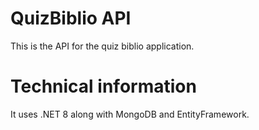 # QuizBiblio API

This is the API for the quiz biblio application.

# Technical information

It uses .NET 8 along with MongoDB and EntityFramework.
